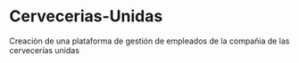 # Cervecerias-Unidas
Creación de una plataforma de gestión de empleados de la compañia de las cervecerías unidas
